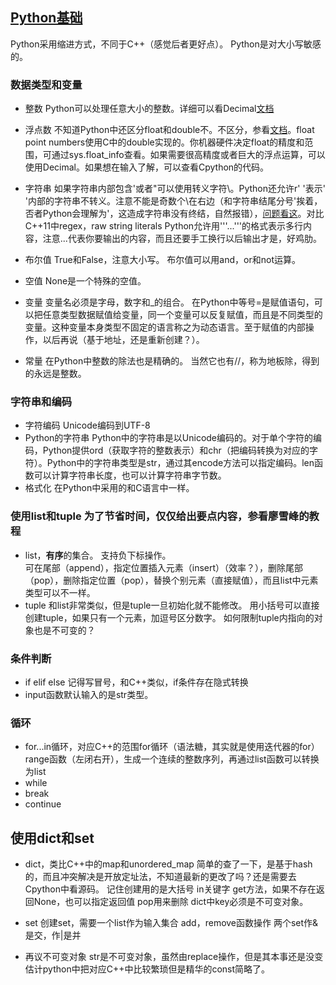 ## [Python基础](https://www.liaoxuefeng.com/wiki/0014316089557264a6b348958f449949df42a6d3a2e542c000/001431658427513eef3d9dd9f7c48599116735806328e81000)

Python采用缩进方式，不同于C++（感觉后者更好点）。
Python是对大小写敏感的。

### 数据类型和变量
- 整数
	Python可以处理任意大小的整数。详细可以看Decimal[文档](https://docs.python.org/3.7/library/decimal.html)
- 浮点数
	不知道Python中还区分float和double不。不区分，参看[文档](https://docs.python.org/3/library/stdtypes.html#numeric-types-int-float-complex)。float point numbers使用C中的double实现的。你机器硬件决定float的精度和范围，可通过sys.float_info查看。如果需要很高精度或者巨大的浮点运算，可以使用Decimal。如果想在输入了解，可以查看Cpython的代码。
- 字符串
	如果字符串内部包含'或者"可以使用转义字符\。Python还允许r' '表示' '内部的字符串不转义。注意不能是奇数个\在右边（和字符串结尾分号'挨着，否者Python会理解为\'，这造成字符串没有终结，自然报错），[问题看这](https://stackoverflow.com/questions/41074815/python-why-raw-strings-are-not-allowed-to-have-odd-number-of-backslashes)。对比C++11中regex，raw string literals
	Python允许用'''...'''的格式表示多行内容，注意...代表你要输出的内容，而且还要手工换行以后输出才是，好鸡肋。
	
- 布尔值
	True和False，注意大小写。
	布尔值可以用and，or和not运算。
	
- 空值
	None是一个特殊的空值。
	
- 变量
	变量名必须是字母，数字和\_的组合。
	在Python中等号=是赋值语句，可以把任意类型数据赋值给变量，同一个变量可以反复赋值，而且是不同类型的变量。这种变量本身类型不固定的语言称之为动态语言。至于赋值的内部操作，以后再说（基于地址，还是重新创建？）。
	
- 常量
	在Python中整数的除法也是精确的。
	当然它也有//，称为地板除，得到的永远是整数。
	
### 字符串和编码
- 字符编码
	Unicode编码到UTF-8
- Python的字符串
	Python中的字符串是以Unicode编码的。对于单个字符的编码，Python提供ord（获取字符的整数表示）和chr（把编码转换为对应的字符）。Python中的字符串类型是str，通过其encode方法可以指定编码。len函数可以计算字符串长度，也可以计算字符串字节数。
- 格式化
	在Python中采用的和C语言中一样。
	
### 使用list和tuple   为了节省时间，仅仅给出要点内容，参看廖雪峰的教程
- list，**有序**的集合。
	支持负下标操作。 	
	可在尾部（append），指定位置插入元素（insert）（效率？），删除尾部（pop），删除指定位置（pop），替换个别元素（直接赋值），而且list中元素类型可以不一样。
- tuple
	 和list非常类似，但是tuple一旦初始化就不能修改。
	 用小括号可以直接创建tuple，如果只有一个元素，加逗号区分数字。
	 如何限制tuple内指向的对象也是不可变的？
	 
### 条件判断
- if elif else  记得写冒号，和C++类似，if条件存在隐式转换
- input函数默认输入的是str类型。

### 循环
- for...in循环，对应C++的范围for循环（语法糖，其实就是使用迭代器的for）
	range函数（左闭右开），生成一个连续的整数序列，再通过list函数可以转换为list
- while
- break
- continue

## 使用dict和set
- dict，类比C++中的map和unordered_map
	简单的查了一下，是基于hash的，而且冲突解决是开放定址法，不知道最新的更改了吗？还是需要去Cpython中看源码。
	记住创建用的是大括号
	in关键字
	get方法，如果不存在返回None，也可以指定返回值
	pop用来删除
	dict中key必须是不可变对象。
	
- set
	创建set，需要一个list作为输入集合
	add，remove函数操作
	两个set作&是交，作|是并
	
- 再议不可变对象
	str是不可变对象，虽然由replace操作，但是其本事还是没变
	估计python中把对应C++中比较繁琐但是精华的const简略了。